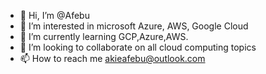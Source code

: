 - 👋 Hi, I’m @Afebu
- 👀 I’m interested in microsoft Azure, AWS, Google Cloud
- 🌱 I’m currently learning GCP,Azure,AWS.
- 💞️ I’m looking to collaborate on all cloud computing topics
- 📫 How to reach me akieafebu@outlook.com

<!---
Afebu/Afebu is a ✨ special ✨ repository because its `README.md` (this file) appears on your GitHub profile.
You can click the Preview link to take a look at your changes.
--->
